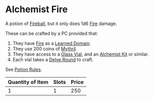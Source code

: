 # Alchemist Fire

A potion of [Fireball](../../../Magic/Spells/Spells%20by%20Level/Level%203/Fireball.md), but it only does 1d6 [Fire](../../../Game%20Procedures/Combat/Damage%20Types/Fire.md) damage.

These can be crafted by a PC provided that:

1. They have [Fire](../../../Magic/Spells/Spell%20Domains/Fire.md) as a [Learned Domain](../../../Magic/Spellcasting/Spell%20Learning/Learned%20Domains.md).
2. They use 200 coins of [Mythril](../../../Magic/Spellcasting/Mythril.md).
3. They have access to a [Glass Vial](../10%20Coins/Glass%20Vial.md), and an [Alchemist Kit](../50%20Coins/Alchemist%20Kit.md) or similar.
4. Each vial takes a [Delve Round](../../../Game%20Procedures/Core%20Procedures/Round.md#Delve%20Round) to craft.

See [Potion Rules](../../../Magic/Crafting/Potion%20Rules.md).

| Quantity of Item | Slots | Price |
| ---------------- | ----- | ----- |
| 1                | 1     | 250   |
